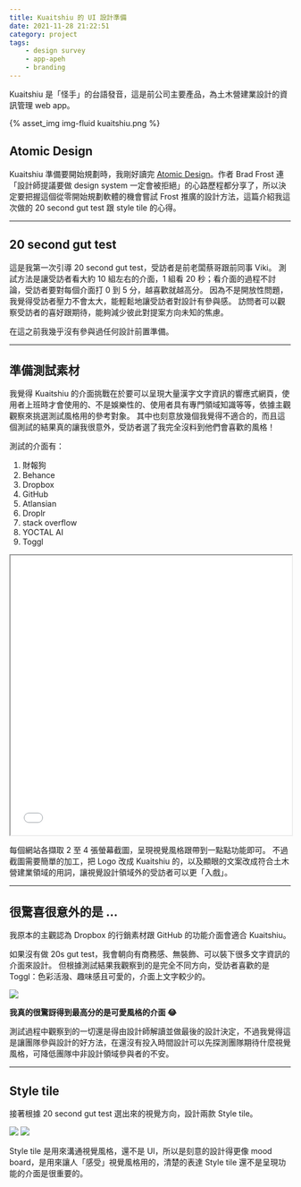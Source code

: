 ```yaml
---
title: Kuaitshiu 的 UI 設計準備
date: 2021-11-28 21:22:51
category: project
tags:
	- design survey
	- app-apeh
	- branding
---
```


Kuaitshiu 是「怪手」的台語發音，這是前公司主要產品，為土木營建業設計的資訊管理 web app。

{% asset_img img-fluid kuaitshiu.png %}

<!--more-->

## Atomic Design

Kuaitshiu 準備要開始規劃時，我剛好讀完 [Atomic Design](https://bradfrost.com/blog/post/atomic-web-design/)。作者 Brad Frost 連「設計師提議要做 design system 一定會被拒絕」的心路歷程都分享了，所以決定要把握這個從零開始規劃軟體的機會嘗試 Frost 推廣的設計方法，這篇介紹我這次做的 20 second gut test 跟 style tile 的心得。

---

## 20 second gut test

這是我第一次引導 20 second gut test，受訪者是前老闆蔡哥跟前同事 Viki。
測試方法是讓受訪者看大約 10 組左右的介面，1 組看 20 秒；看介面的過程不討論，受訪者要對每個介面打 0 到 5 分，越喜歡就越高分。
因為不是開放性問題，我覺得受訪者壓力不會太大，能輕鬆地讓受訪者對設計有參與感。
訪問者可以觀察受訪者的喜好跟期待，能夠減少彼此對提案方向未知的焦慮。

在這之前我幾乎沒有參與過任何設計前置準備。

---

## 準備測試素材

我覺得 Kuaitshiu 的介面挑戰在於要可以呈現大量漢字文字資訊的響應式網頁，使用者上班時才會使用的、不是娛樂性的、使用者具有專門領域知識等等，依據主觀觀察來挑選測試風格用的參考對象。
其中也刻意放幾個我覺得不適合的，而且這個測試的結果真的讓我很意外，受訪者選了我完全沒料到他們會喜歡的風格！

測試的介面有：

1. 財報狗
2. Behance
3. Dropbox
4. GitHub
5. Atlansian
6. Droplr
7. stack overflow
8. YOCTAL AI
9. Toggl

<div class="embed-responsive embed-responsive-16by9">
	<iframe src="kuaitshiu-20sGutTest.pdf" width="100%" height="500px"></iframe>
</div>

每個網站各擷取 2 至 4 張螢幕截圖，呈現視覺風格跟帶到一點點功能即可。
不過截圖需要簡單的加工，把 Logo 改成 Kuaitshiu 的，以及顯眼的文案改成符合土木營建業領域的用詞，讓視覺設計領域外的受訪者可以更「入戲」。

---

## 很驚喜很意外的是 ...

我原本的主觀認為 Dropbox 的行銷素材跟 GitHub 的功能介面會適合 Kuaitshiu。

如果沒有做 20s gut test，我會朝向有商務感、無裝飾、可以裝下很多文字資訊的介面來設計。
但根據測試結果我觀察到的是完全不同方向，受訪者喜歡的是 Toggl：色彩活潑、趣味感且可愛的，介面上文字較少的。

<img src="20sGutTest-result.png" lazyload>

<strong>我真的很驚訝得到最高分的是可愛風格的介面 😂</strong>

測試過程中觀察到的一切還是得由設計師解讀並做最後的設計決定，不過我覺得這是讓團隊參與設計的好方法，在還沒有投入時間設計可以先探測團隊期待什麼視覺風格，可降低團隊中非設計領域參與者的不安。

---

## Style tile

接著根據 20 second gut test 選出來的視覺方向，設計兩款 Style tile。

<img src="style-tile-A.png" lazyload>
<img src="style-tile-B.png" lazyload>

Style tile 是用來溝通視覺風格，還不是 UI，所以是刻意的設計得更像 mood board，是用來讓人「感受」視覺風格用的，清楚的表達 Style tile 還不是呈現功能的介面是很重要的。

